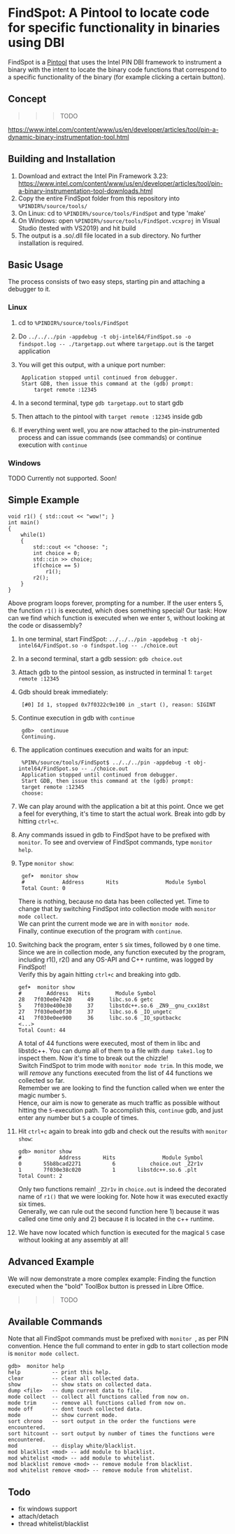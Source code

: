 # FindSpot: A Pintool to locate code for specific functionality in binaries using DBI


FindSpot is a [Pintool](https://www.intel.com/content/www/us/en/developer/articles/tool/pin-a-dynamic-binary-instrumentation-tool.html
) that uses the Intel PIN DBI framework to instrument a binary with the intent to locate
the binary code functions that correspond to a specific functionality of the binary (for example clicking a certain button).





## Concept

>>>TODO


https://www.intel.com/content/www/us/en/developer/articles/tool/pin-a-dynamic-binary-instrumentation-tool.html





## Building and Installation


1. Download and extract the Intel Pin Framework 3.23: https://www.intel.com/content/www/us/en/developer/articles/tool/pin-a-binary-instrumentation-tool-downloads.html
2. Copy the entire FindSpot folder from this repository into `%PINDIR%/source/tools/`
3. On Linux: cd to `%PINDIR%/source/tools/FindSpot` and type 'make'
4. On Windows: open `%PINDIR%/source/tools/FindSpot.vcxproj` in Visual Studio (tested with VS2019) and hit build
5. The output is a .so/.dll file located in a sub directory. No further installation is required.


## Basic Usage

The process consists of two easy steps, starting pin and attaching a debugger to it.

### Linux

1. cd to `%PINDIR%/source/tools/FindSpot`
2. Do `../../../pin -appdebug -t obj-intel64/FindSpot.so -o findspot.log -- ./targetapp.out` where `targetapp.out` is the target application
3. You will get this output, with a unique port number:

        Application stopped until continued from debugger.
        Start GDB, then issue this command at the (gdb) prompt:
            target remote :12345
4. In a second terminal, type `gdb targetapp.out` to start gdb
5. Then attach to the pintool with `target remote :12345` inside gdb
6. If everything went well, you are now attached to the pin-instrumented process and can issue commands (see commands) or continue execution with `continue`


### Windows

TODO
Currently not supported. Soon!



## Simple Example


    void r1() { std::cout << "wow!"; }
    int main()
    {
        while(1)
        {
            std::cout << "choose: ";
            int choice = 0;
            std::cin >> choice;
            if(choice == 5)
                r1();
            r2();
        }
    }


Above program loops forever, prompting for a number. If the user enters 5, the function `r1()` is executed, which does something special!
Our task: How can we find which function is executed when we enter `5`, without looking at the code or disassembly?


1. In one terminal, start FindSpot: `../../../pin -appdebug -t obj-intel64/FindSpot.so -o findspot.log -- ./choice.out`
2. In a second terminal, start a gdb session: `gdb choice.out`
3. Attach gdb to the pintool session, as instructed in terminal 1: `target remote :12345`
4. Gdb should break immediately:

        [#0] Id 1, stopped 0x7f0322c9e100 in _start (), reason: SIGINT
5. Continue execution in gdb with `continue`

        gdb>  continuue
        Continuing.
6. The application continues execution and waits for an input:

        %PIN%/source/tools/FindSpot$ ../../../pin -appdebug -t obj-intel64/FindSpot.so -- ./choice.out
        Application stopped until continued from debugger.
        Start GDB, then issue this command at the (gdb) prompt:
        target remote :12345
        choose:
7. We can play around with the application a bit at this point. Once we get a feel for everything,  it's time to start the actual work. Break into gdb by hitting `ctrl+c`.
8. Any commands issued in gdb to FindSpot have to be prefixed with `monitor`. To see and overview of FindSpot commands, type `monitor help`.
9. Type `monitor show`:

        gef➤  monitor show
        #            Address       Hits               Module Symbol 
        Total Count: 0
    There is nothing, because no data has been collected yet. Time to change that by switching FindSpot into collection mode with `monitor mode collect`.  
    We can print the current mode we are in with `monitor mode`.  
    Finally, continue execution of the program with `continue`.

10. Switching back the program, enter `5` six times, followed by `0` one time.  
    Since we are in collection mode, any function executed by the program, including r1(), r2() and any OS-API and C++ runtime, was logged by FindSpot!  
    Verify this by again hitting `ctrl+c` and breaking into gdb.

        gef➤  monitor show
        #        Address   Hits        Module Symbol 
        28   7f030e0e7420     49     libc.so.6 getc 
        5    7f030e400e30     37     libstdc++.so.6 _ZN9__gnu_cxx18st
        27   7f030e0e0f30     37     libc.so.6 _IO_ungetc 
        41   7f030e0ee900     36     libc.so.6 _IO_sputbackc 
        <...>
        Total Count: 44

    A total of 44 functions were executed, most of them in libc and libstdc++.
    You can dump all of them to a file with `dump take1.log` to inspect them.
    Now it's time to break out the chizzle!  
    Switch FindSpot to trim mode with `monitor mode trim`.
    In this mode, we will *remove* any functions executed from the list of 44 functions we collected so far.  
    Remember we are looking to find the function called when we enter the magic number `5`.  
    Hence, our aim is now to generate as much traffic as possible without hitting the `5`-execution path. To accomplish this, `continue` gdb, and just enter any number but `5` a couple of times.

11. Hit `ctrl+c` again to break into gdb and check out the results with `monitor show`:

        gdb> monitor show
        #            Address       Hits               Module Symbol 
        0       55b8bcad2271          6           choice.out _Z2r1v 
        1       7f030e38c020          1       libstdc++.so.6 .plt 
        Total Count: 2

    Only two functions remain! `_Z2r1v` in `choice.out` is indeed the decorated name of `r1()` that we were looking for.
    Note how it was executed exactly six times.  
    Generally, we can rule out the second function here 1) because it was called one time only and 2) because it is located in the c++ runtime.

12. We have now located which function is executed for the magical `5` case without looking at any assembly at all!






## Advanced Example

We will now demonstrate a more complex example: Finding the function executed when the "bold" ToolBox button is pressed in Libre Office.

>>>TODO



## Available Commands

Note that all FindSpot commands must be prefixed with `monitor `, as per PIN convention.
Hence the full command to enter in gdb to start collection mode is `monitor mode collect`.

    gdb>  monitor help
    help          -- print this help.
    clear         -- clear all collected data.
    show          -- show stats on collected data.
    dump <file>   -- dump current data to file.
    mode collect  -- collect all functions called from now on.
    mode trim     -- remove all functions called from now on.
    mode off      -- dont touch collected data.
    mode          -- show current mode.
    sort chrono   -- sort output in the order the functions were encountered.
    sort hitcount -- sort output by number of times the functions were encountered.
    mod           -- display white/blacklist.
    mod blacklist <mod> -- add module to blacklist.
    mod whitelist <mod> -- add module to whitelist.
    mod blacklist remove <mod> -- remove module from blacklist.
    mod whitelist remove <mod> -- remove module from whitelist.





## Todo

* fix windows support
* attach/detach
* thread whitelist/blacklist

